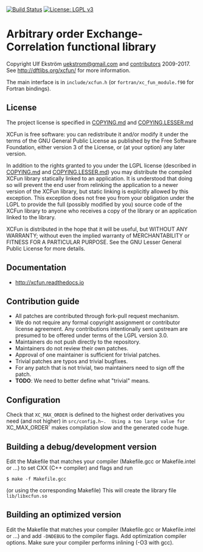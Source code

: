 [![Build Status](https://travis-ci.org/dftlibs/xcfun.svg?branch=master)](https://travis-ci.org/dftlibs/xcfun)
[![License: LGPL v3](https://img.shields.io/badge/License-LGPL%20v3-blue.svg)](http://www.gnu.org/licenses/lgpl-3.0)

# Arbitrary order Exchange-Correlation functional library

Copyright Ulf Ekström <uekstrom@gmail.com> and [contributors](https://github.com/dftlibs/xcfun/blob/master/AUTHORS.md) 2009-2017.
See http://dftlibs.org/xcfun/ for more information.

The main interface is in `include/xcfun.h`
(or `fortran/xc_fun_module.f90` for Fortran bindings).

## License

The project license is specified in [COPYING.md] and [COPYING.LESSER.md]

XCFun is free software: you can redistribute it and/or modify
it under the terms of the GNU General Public License as published by
the Free Software Foundation, either version 3 of the License, or
(at your option) any later version.

In addition to the rights granted to you under the LGPL license
(described in [COPYING.md] and [COPYING.LESSER.md]) you may distribute the
compiled XCFun library statically linked to an application. It is
understood that doing so will prevent the end user from relinking the
application to a newer version of the XCFun library, but static
linking is explicitly allowed by this exception. This exception does
not free you from your obligation under the LGPL to provide the full
(possibly modified by you) source code of the XCFun library to anyone
who receives a copy of the library or an application linked to the
library.

XCFun is distributed in the hope that it will be useful, but WITHOUT
ANY WARRANTY; without even the implied warranty of MERCHANTABILITY or
FITNESS FOR A PARTICULAR PURPOSE. See the GNU Lesser General Public
License for more details.

[COPYING.md]: https://github.com/dftlibs/xcfun/blob/master/COPYING.md 
[COPYING.LESSER.md]: https://github.com/dftlibs/xcfun/blob/master/COPYING.LESSER.md


## Documentation

- http://xcfun.readthedocs.io


## Contribution guide

- All patches are contributed through fork-pull request mechanism.
- We do not require any formal copyright assignment or contributor license
  agreement. Any contributions intentionally sent upstream are presumed to be
  offered under terms of the LGPL version 3.0.
- Maintainers do not push directly to the repository.
- Maintainers do not review their own patches.
- Approval of one maintainer is sufficient for trivial patches.
- Trivial patches are typos and trivial bugfixes.
- For any patch that is not trivial, two maintainers need to sign off the patch.
- **TODO**: We need to better define what "trivial" means.

## Configuration

Check that `XC_MAX_ORDER` is defined to the highest order derivatives
you need (and not higher) in `src/config.h~.  Using a too large value
for `XC_MAX_ORDER` makes compilation slow and the generated code huge.

## Building a debug/development version

Edit the Makefile that matches your compiler
(Makefile.gcc or Makefile.intel or ...)
to set CXX (C++ compiler) and flags and run

    $ make -f Makefile.gcc

(or using the corresponding Makefile)
This will create the library file `lib/libxcfun.so`

## Building an optimized version

Edit the Makefile that matches your compiler
(Makefile.gcc or Makefile.intel or ...)
and add `-DNDEBUG` to the compiler flags. Add optimization
compiler options. Make sure your compiler performs inlining
(-O3 with gcc).
